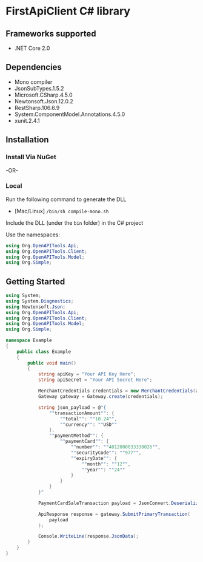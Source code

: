 # FirstApiClient C# library

<a name="frameworks-supported"></a>
## Frameworks supported
- .NET Core 2.0

<a name="dependencies"></a>
## Dependencies
- Mono compiler
- JsonSubTypes.1.5.2
- Microsoft.CSharp.4.5.0
- Newtonsoft.Json.12.0.2
- RestSharp.106.6.9
- System.ComponentModel.Annotations.4.5.0
- xunit.2.4.1

<a name="installation"></a>
## Installation
### Install Via NuGet
-OR-
### Local
Run the following command to generate the DLL
- [Mac/Linux] `/bin/sh compile-mono.sh`

Include the DLL (under the `bin` folder) in the C# project

Use the namespaces:
```csharp
using Org.OpenAPITools.Api;
using Org.OpenAPITools.Client;
using Org.OpenAPITools.Model;
using Org.Simple;
```

<a name="getting-started"></a>
## Getting Started

```csharp
using System;
using System.Diagnostics;
using Newtonsoft.Json;
using Org.OpenAPITools.Api;
using Org.OpenAPITools.Client;
using Org.OpenAPITools.Model;
using Org.Simple;

namespace Example
{
    public class Example
    {
        public void main()
        {
            string apiKey = "Your API Key Here";
            string apiSecret = "Your API Secret Here";

            MerchantCredentials credentials = new MerchantCredentials(apiKey, apiSecret);
            Gateway gateway = Gateway.create(credentials);

            string json_payload = @"{
                ""transactionAmount"": {
                    ""total"": ""10.24"",
                    ""currency"": ""USD""
                },
                ""paymentMethod"": {
                    ""paymentCard"": {
                        ""number"": ""4012000033330026"",
                        ""securityCode"": ""977"",
                        ""expiryDate"": {
                            ""month"": ""12"",
                            ""year"": ""24""
                        }
                    }
                }
            }"

            PaymentCardSaleTransaction payload = JsonConvert.DeserializeObject<PaymentCardSaleTransaction>(json_payload);

            ApiResponse response = gateway.SubmitPrimaryTransaction(
                payload
            );

            Console.WriteLine(response.JsonData);
        }
    }
}
```